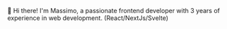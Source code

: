 👋 Hi there! I'm Massimo, a passionate frontend developer with 3 years of experience in web development. (React/NextJs/Svelte)
